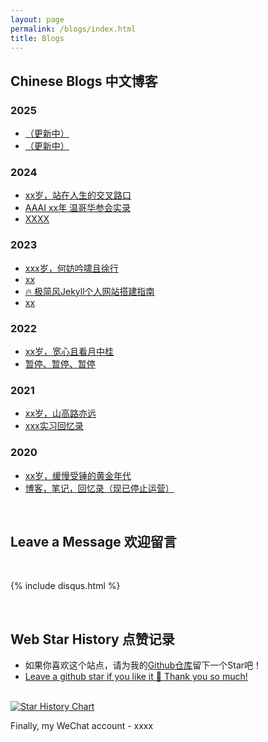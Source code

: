 ```yaml
---
layout: page
permalink: /blogs/index.html
title: Blogs
---
```


## Chinese Blogs 中文博客

### 2025

- [（更新中）](https://)<br>
- [（更新中）](https://)<br>

### 2024

- [xx岁，站在人生的交叉路口<br>](https://)
- [AAAI xx年 温哥华参会实录](https://)<br>
- [XXXX](https://)<br>

### 2023

- [xxx岁，何妨吟啸且徐行](https://)<br>
- [xx](https://)<br>
- [🔥 极简风Jekyll个人网站搭建指南](https://)<br>
- [xx](https://)<br>

### 2022

- [xx岁，宽心且看月中桂](https://)<br>
- [暂停、暂停、暂停](https://)

### 2021

- [xx岁，山高路亦远](https://)<br>
- [xxx实习回忆录](https://)

### 2020

- [xx岁，缓慢受锤的黄金年代](https://)<br>
- [博客，笔记，回忆录（现已停止运营）](https://)

<br>

## Leave a Message 欢迎留言

<br>

{% include disqus.html %} 

<br>

## Web Star History 点赞记录

- 如果你喜欢这个站点，请为我的[Github仓库](https://github.com/huangpeifang01/huangpeifang01.github.io)留下一个Star吧！
- [Leave a github star if you like it 🥰 Thank you so much!](https://github.com/huangpeifang01/huangpeifang01.github.io) 

<br>[![Star History Chart](https://api.star-history.com/svg?repos=huangpeifang01/huangpeifang01.github.io&type=Date)](https://star-history.com/#huangpeifang01/huangpeifang01.github.io&Date)

Finally, my WeChat account - xxxx

<br>
